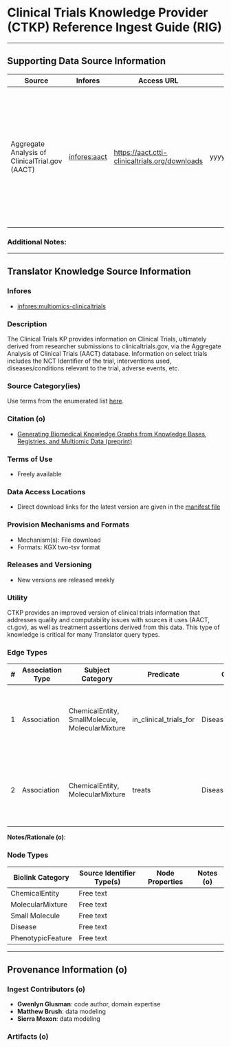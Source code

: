# Clinical Trials Knowledge Provider (CTKP) Reference Ingest Guide (RIG)

---------------

## Supporting Data Source Information

  | Source  | Infores | Access URL |  File  |  Description  | 
  |----------|----------|----------|----------|----------|
  | Aggregate Analysis of ClinicalTrial.gov (AACT)  | [infores:aact](https://w3id.org/information-resource-registry/aact) | https://aact.ctti-clinicaltrials.org/downloads  | yyyymmdd_export_ctgov.zip  | Use these pipe-delimited text files to import AACT data into any database or analysis tool. Each file corresponds to a table in the AACT database schema.  |

  
### Additional Notes:


-----------------------

## Translator Knowledge Source Information

### Infores
- [infores:multiomics-clinicaltrials](https://w3id.org/information-resource-registry/multiomics-clinicaltrials)

### Description
 The Clinical Trials KP provides information on Clinical Trials, ultimately derived from researcher submissions to clinicaltrials.gov, via the Aggregate Analysis of Clinical Trials (AACT) database. Information on select trials includes the NCT Identifier of the trial, interventions used, diseases/conditions relevant to the trial, adverse events, etc.  

### Source Category(ies)
Use terms from the enumerated list [here](https://github.com/NCATSTranslator/translator-ingests/blob/main/src/translator_ingest/rig-specification.md#source-categoryies).

### Citation (o)
- [Generating Biomedical Knowledge Graphs from Knowledge Bases, Registries, and Multiomic Data (preprint)](https://pmc.ncbi.nlm.nih.gov/articles/PMC11601480/)
  
### Terms of Use
- Freely available

### Data Access Locations
- Direct download links for the latest version are given in the [manifest file](https://github.com/multiomicsKP/clinical_trials_kp/blob/main/manifest.json)
   
### Provision Mechanisms and Formats
- Mechanism(s): File download
- Formats: KGX two-tsv format
   
### Releases and Versioning
- New versions are released weekly

### Utility
CTKP provides an improved version of clinical trials information that addresses quality and computability issues with sources it uses (AACT, ct.gov), as well as treatment assertions derived from this data. This type of knowledge is critical for many Translator query types. 
   
### Edge Types
| # | Association Type | Subject Category |  Predicate | Object Category | Qualifier Types |  AT / KL  | Edge Properties |  UI Explanation |
|----------|----------|----------|----------|----------|----------|---------|----------|----------|
| 1 | Association | ChemicalEntity, SmallMolecule, MolecularMixture  | in_clinical_trials_for | Disease, PhenotypicFeature  |  none  |  manual_agent, knowledge_assertion  | to do  | The `in_clinical_trials_for` predicate reports that an intervention was the tested in a clinical trial for a particular disease - based on a registered trial in ct.gov. |
| 2 | Association | ChemicalEntity, MolecularMixture  | treats | DiseaseOrPhenotypicFeature  |  none |  manual_agent, knowledge_assertion  |  to do  |  The `treats` predicate is used for interventions in a Phase 4 trial that are performed for after successful demonstration for treating a particular disease. |


**Notes/Rationale (o)**:


### Node Types

| Biolink Category |  Source Identifier Type(s) | Node Properties | Notes (o) |
|------------------|----------------------------|-----------------|-----------|
| ChemicalEntity | Free text   |    |
| MolecularMixture  | Free text  |   |
| Small Molecule  | Free text |  |
| Disease  | Free text  |
| PhenotypicFeature  | Free text  |

-----------------

## Provenance Information (o)

### Ingest Contributors (o)
- **Gwenlyn Glusman**: code author, domain expertise
- **Matthew Brush**: data modeling
- **Sierra Moxon**: data modeling

### Artifacts (o)

